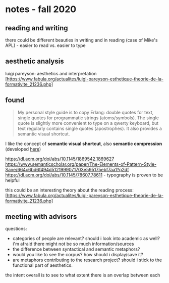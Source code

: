 # notes - fall 2020

## reading and writing

there could be different beauties in writing and in reading (case of Mike's APL) - easier to read vs. easier to type

## aesthetic analysis

luigi pareyson: aesthetics and interpretation [https://www.fabula.org/actualites/luigi-pareyson-esthetique-theorie-de-la-formativite_21236.php]

## found
> My personal style guide is to copy Erlang: double quotes for text, single quotes for programmatic strings (atoms/symbols). The single quote is slightly more convenient to type on a qwerty keyboard, but text regularly contains single quotes (apostrophes). It also provides a semantic visual shortcut. 

I like the concept of **semantic visual shortcut**, also **semantic compression** (developed [here](https://caseymuratori.com/blog_0015))

https://dl.acm.org/doi/abs/10.1145/1869542.1869627
https://www.semanticscholar.org/paper/The-Elements-of-Pattern-Style-Sane/664c6bd6f494d5121999071703e595175ebf7aa1?p2df
https://dl.acm.org/doi/abs/10.1145/78607.78611 - typography is proven to be helpful

this could be an interesting theory about the reading process: [https://www.fabula.org/actualites/luigi-pareyson-esthetique-theorie-de-la-formativite_21236.php]

## meeting with advisors

questions:

- categories of people are relevant? should i look into academic as well? i'm afraid there might not be so much information/sources
- the difference between syntactical and semantic metaphors?
- would you like to see the corpus? how should i display/save it?
- are metaphors contributing to the research project? should i stick to the functional part of aesthetics.

the intent overall is to see to what extent there is an overlap between each
